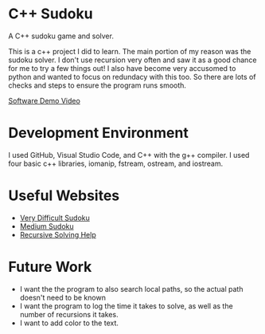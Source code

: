 # C++ Sudoku
A C++ sudoku game and solver.

This is a c++ project I did to learn. The main portion of my reason was the sudoku solver.
I don't use recursion very often and saw it as a good chance for me to try a few things out!
I also have become very accusomed to python and wanted to focus on redundacy with this too.
So there are lots of checks and steps to ensure the program runs smooth.

[Software Demo Video](http://youtube.link.goes.here)

# Development Environment
I used GitHub, Visual Studio Code, and C++ with the g++ compiler.
I used four basic c++ libraries, iomanip, fstream, ostream, and iostream.

# Useful Websites
* [Very Difficult Sudoku](http://www.sudoku-download.net/files/30_Sudokus_Very_Difficult.pdf)
* [Medium Sudoku](http://www.sudoku-download.net/files/60_Sudokus_New_Medium.pdf)
* [Recursive Solving Help](https://www.geeksforgeeks.org/sudoku-backtracking-7/)

# Future Work
* I want the the program to also search local paths, so the actual path doesn't need to be known
* I want the program to log the time it takes to solve, as well as the number of recursions it takes.
* I want to add color to the text.
